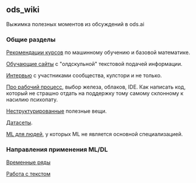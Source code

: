 ## ods_wiki
Выжимка полезных моментов из обсуждений в ods.ai

### Общие разделы
[Рекомендации курсов](/common/edu_courses.md) по машинному обучению и базовой математике.

[Обучающие сайты](/common/no_video.md) с "олдскульной" текстовой подачей информации.

[Интервью](/common/interview.md) с участниками сообщества, кулстори и не только.

[Про рабочий процесс](/common/workflow.md), выбор железа, облаков, IDE. Как написать код, который не страшно отдать на поддержку тому самому склонному к насилию психопату.

[Неструктурированные](/common/unsorted.md) полезные вещи.

[Датасеты](/common/datasets.md).

[ML для людей](/common/ml_for_people.md), у которых ML не является основной специализацией.

### Направления применения ML/DL
[Временные ряды](/application_domains/time_series.md)

[Работа с текстом](/application_domains/text_analysis.md)
